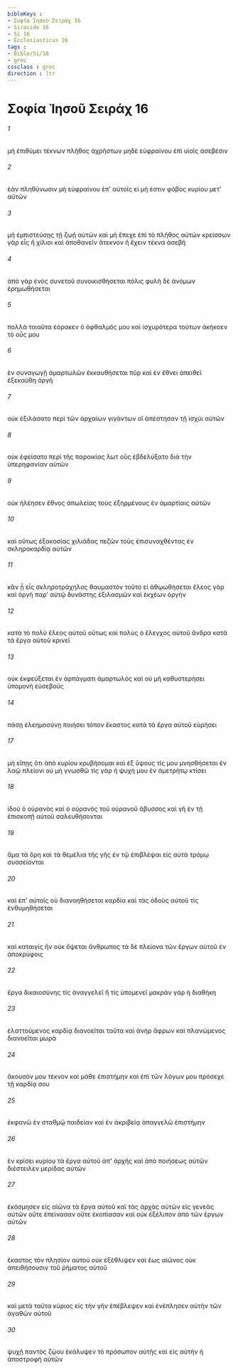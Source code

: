 ```yaml
---
bibleKeys : 
- Σοφία Ἰησοῦ Σειράχ 16
- Siracide 16
- Si 16
- Ecclesiasticus 16
tags : 
- Bible/Si/16
- grec
cssclass : grec
direction : ltr
---
```


# Σοφία Ἰησοῦ Σειράχ 16

###### 1
μὴ ἐπιθύμει τέκνων πλῆθος ἀχρήστων μηδὲ εὐφραίνου ἐπὶ υἱοῖς ἀσεβέσιν
###### 2
ἐὰν πληθύνωσιν μὴ εὐφραίνου ἐπ' αὐτοῖς εἰ μή ἐστιν φόβος κυρίου μετ' αὐτῶν
###### 3
μὴ ἐμπιστεύσῃς τῇ ζωῇ αὐτῶν καὶ μὴ ἔπεχε ἐπὶ τὸ πλῆθος αὐτῶν κρείσσων γὰρ εἷς ἢ χίλιοι καὶ ἀποθανεῖν ἄτεκνον ἢ ἔχειν τέκνα ἀσεβῆ
###### 4
ἀπὸ γὰρ ἑνὸς συνετοῦ συνοικισθήσεται πόλις φυλὴ δὲ ἀνόμων ἐρημωθήσεται
###### 5
πολλὰ τοιαῦτα ἑόρακεν ὁ ὀφθαλμός μου καὶ ἰσχυρότερα τούτων ἀκήκοεν τὸ οὖς μου
###### 6
ἐν συναγωγῇ ἁμαρτωλῶν ἐκκαυθήσεται πῦρ καὶ ἐν ἔθνει ἀπειθεῖ ἐξεκαύθη ὀργή
###### 7
οὐκ ἐξιλάσατο περὶ τῶν ἀρχαίων γιγάντων οἳ ἀπέστησαν τῇ ἰσχύι αὐτῶν
###### 8
οὐκ ἐφείσατο περὶ τῆς παροικίας λωτ οὓς ἐβδελύξατο διὰ τὴν ὑπερηφανίαν αὐτῶν
###### 9
οὐκ ἠλέησεν ἔθνος ἀπωλείας τοὺς ἐξηρμένους ἐν ἁμαρτίαις αὐτῶν
###### 10
καὶ οὕτως ἑξακοσίας χιλιάδας πεζῶν τοὺς ἐπισυναχθέντας ἐν σκληροκαρδίᾳ αὐτῶν
###### 11
κἂν ᾖ εἷς σκληροτράχηλος θαυμαστὸν τοῦτο εἰ ἀθῳωθήσεται ἔλεος γὰρ καὶ ὀργὴ παρ' αὐτῷ δυνάστης ἐξιλασμῶν καὶ ἐκχέων ὀργήν
###### 12
κατὰ τὸ πολὺ ἔλεος αὐτοῦ οὕτως καὶ πολὺς ὁ ἔλεγχος αὐτοῦ ἄνδρα κατὰ τὰ ἔργα αὐτοῦ κρινεῖ
###### 13
οὐκ ἐκφεύξεται ἐν ἁρπάγματι ἁμαρτωλός καὶ οὐ μὴ καθυστερήσει ὑπομονὴ εὐσεβοῦς
###### 14
πάσῃ ἐλεημοσύνῃ ποιήσει τόπον ἕκαστος κατὰ τὰ ἔργα αὐτοῦ εὑρήσει
###### 17
μὴ εἴπῃς ὅτι ἀπὸ κυρίου κρυβήσομαι καὶ ἐξ ὕψους τίς μου μνησθήσεται ἐν λαῷ πλείονι οὐ μὴ γνωσθῶ τίς γὰρ ἡ ψυχή μου ἐν ἀμετρήτῳ κτίσει
###### 18
ἰδοὺ ὁ οὐρανὸς καὶ ὁ οὐρανὸς τοῦ οὐρανοῦ ἄβυσσος καὶ γῆ ἐν τῇ ἐπισκοπῇ αὐτοῦ σαλευθήσονται
###### 19
ἅμα τὰ ὄρη καὶ τὰ θεμέλια τῆς γῆς ἐν τῷ ἐπιβλέψαι εἰς αὐτὰ τρόμῳ συσσείονται
###### 20
καὶ ἐπ' αὐτοῖς οὐ διανοηθήσεται καρδία καὶ τὰς ὁδοὺς αὐτοῦ τίς ἐνθυμηθήσεται
###### 21
καὶ καταιγίς ἣν οὐκ ὄψεται ἄνθρωπος τὰ δὲ πλείονα τῶν ἔργων αὐτοῦ ἐν ἀποκρύφοις
###### 22
ἔργα δικαιοσύνης τίς ἀναγγελεῖ ἢ τίς ὑπομενεῖ μακρὰν γὰρ ἡ διαθήκη
###### 23
ἐλαττούμενος καρδίᾳ διανοεῖται ταῦτα καὶ ἀνὴρ ἄφρων καὶ πλανώμενος διανοεῖται μωρά
###### 24
ἄκουσόν μου τέκνον καὶ μάθε ἐπιστήμην καὶ ἐπὶ τῶν λόγων μου πρόσεχε τῇ καρδίᾳ σου
###### 25
ἐκφανῶ ἐν σταθμῷ παιδείαν καὶ ἐν ἀκριβείᾳ ἀπαγγελῶ ἐπιστήμην
###### 26
ἐν κρίσει κυρίου τὰ ἔργα αὐτοῦ ἀπ' ἀρχῆς καὶ ἀπὸ ποιήσεως αὐτῶν διέστειλεν μερίδας αὐτῶν
###### 27
ἐκόσμησεν εἰς αἰῶνα τὰ ἔργα αὐτοῦ καὶ τὰς ἀρχὰς αὐτῶν εἰς γενεὰς αὐτῶν οὔτε ἐπείνασαν οὔτε ἐκοπίασαν καὶ οὐκ ἐξέλιπον ἀπὸ τῶν ἔργων αὐτῶν
###### 28
ἕκαστος τὸν πλησίον αὐτοῦ οὐκ ἐξέθλιψεν καὶ ἕως αἰῶνος οὐκ ἀπειθήσουσιν τοῦ ῥήματος αὐτοῦ
###### 29
καὶ μετὰ ταῦτα κύριος εἰς τὴν γῆν ἐπέβλεψεν καὶ ἐνέπλησεν αὐτὴν τῶν ἀγαθῶν αὐτοῦ
###### 30
ψυχῇ παντὸς ζῴου ἐκάλυψεν τὸ πρόσωπον αὐτῆς καὶ εἰς αὐτὴν ἡ ἀποστροφὴ αὐτῶν
